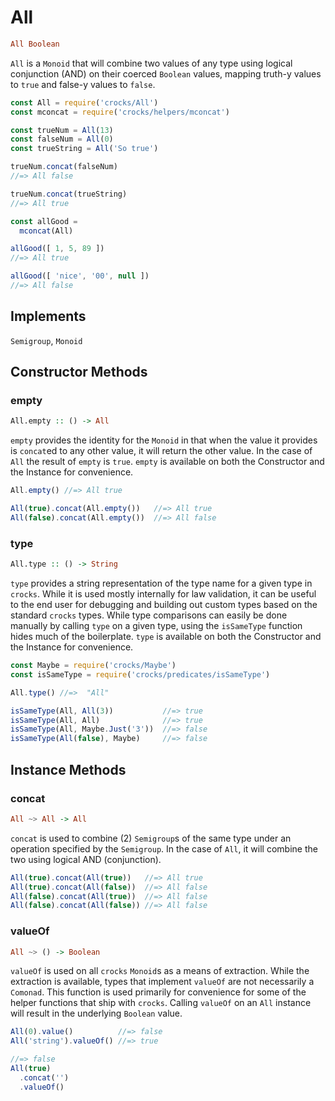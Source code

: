  # All
```haskell
All Boolean
```
`All` is a `Monoid` that will combine two values of any type using logical
conjunction (AND) on their coerced `Boolean` values, mapping truth-y values to
`true` and false-y values to `false`.

```js
const All = require('crocks/All')
const mconcat = require('crocks/helpers/mconcat')

const trueNum = All(13)
const falseNum = All(0)
const trueString = All('So true')

trueNum.concat(falseNum)
//=> All false

trueNum.concat(trueString)
//=> All true

const allGood =
  mconcat(All)

allGood([ 1, 5, 89 ])
//=> All true

allGood([ 'nice', '00', null ])
//=> All false
```

## Implements
`Semigroup`, `Monoid`

## Constructor Methods

### empty
```haskell
All.empty :: () -> All
```

`empty` provides the identity for the `Monoid` in that when the value it
provides is `concat`ed to any other value, it will return the other value. In
the case of `All` the result of `empty` is `true`. `empty` is available on both
the Constructor and the Instance for convenience.

```js
All.empty() //=> All true

All(true).concat(All.empty())   //=> All true
All(false).concat(All.empty())  //=> All false
```


### type
```haskell
All.type :: () -> String
```

`type` provides a string representation of the type name for a given type in
`crocks`. While it is used mostly internally for law validation, it can be
useful to the end user for debugging and building out custom types based on the
standard `crocks` types. While type comparisons can easily be done manually by
calling `type` on a given type, using the `isSameType` function hides much of
the boilerplate. `type` is available on both the Constructor and the Instance
for convenience.

```js
const Maybe = require('crocks/Maybe')
const isSameType = require('crocks/predicates/isSameType')

All.type() //=>  "All"

isSameType(All, All(3))           //=> true
isSameType(All, All)              //=> true
isSameType(All, Maybe.Just('3'))  //=> false
isSameType(All(false), Maybe)     //=> false
```

## Instance Methods

### concat
```haskell
All ~> All -> All
```

`concat` is used to combine (2) `Semigroup`s of the same type under an operation
specified by the `Semigroup`. In the case of `All`, it will combine the two
using logical AND (conjunction).

```js
All(true).concat(All(true))   //=> All true
All(true).concat(All(false))  //=> All false
All(false).concat(All(true))  //=> All false
All(false).concat(All(false)) //=> All false
```

### valueOf
```haskell
All ~> () -> Boolean
```

`valueOf` is used on all `crocks` `Monoid`s as a means of extraction. While the
extraction is available, types that implement `valueOf` are not necessarily a
`Comonad`. This function is used primarily for convenience for some of the
helper functions that ship with `crocks`. Calling `valueOf` on an `All` instance
will result in the underlying `Boolean` value.

```js
All(0).value()          //=> false
All('string').valueOf() //=> true

//=> false
All(true)
  .concat('')
  .valueOf()
```
